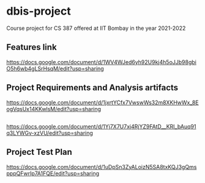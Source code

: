 # dbis-project
Course project for CS 387 offered at IIT Bombay in the year 2021-2022

## Features link
https://docs.google.com/document/d/1WV4WJed6yh92U9kj4h5oJJb98gbiO5h6wb4gLSrHsqM/edit?usp=sharing

## Project Requirements and Analysis artifacts
https://docs.google.com/document/d/1jxrtYCfx7VwswWs32m8XKHwWx_8EogVqsUx14KKwlsM/edit?usp=sharing

##
https://docs.google.com/document/d/1Yj7X7U7xj4RjYZ9FAtD__KRI_bAuq91q3LYWGv-xzVU/edit?usp=sharing

## Project Test Plan
https://docs.google.com/document/d/1uDpSn3ZyALoizN5SA8txKQJ3gQmspppQFwrIp7A1FQE/edit?usp=sharing

